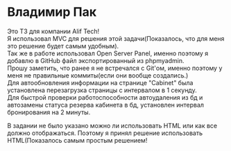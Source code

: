 # Владимир Пак
Это ТЗ для компании Alif Tech!<br>
Я использовал MVC для решения этой задачи(Показалось, что для меня это решение будет самым удобным).<br>
Так же в работе использовал Open Server Panel, именно поэтому я добавлю в GitHub файл экспортированный из phpmyadmin.<br>
Прошу заметить, что ранее я не встречался с Git'ом, именно поэтому у меня не правильные коммиты(если они вообще создались.)<br>
Для автообновления информации на странице "Cabinet" была установлена перезагрузка страницы с интервалом в 1 секунду.<br>
Для быстрой проверки работоспособности автоудаления из бд и автозамены статуса резерва кабинета в бд, установлен интервал бронирования на 2 минуты.<br>

В задании не было указано можно ли использовать HTML или как все должно отображаться. Поэтому я принял решение использовать HTML(Показалось самым простым решением!<br>
